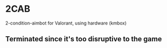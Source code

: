 # 2CAB
2-condition-aimbot for Valorant, using hardware (kmbox)

## Terminated since it's too disruptive to the game
